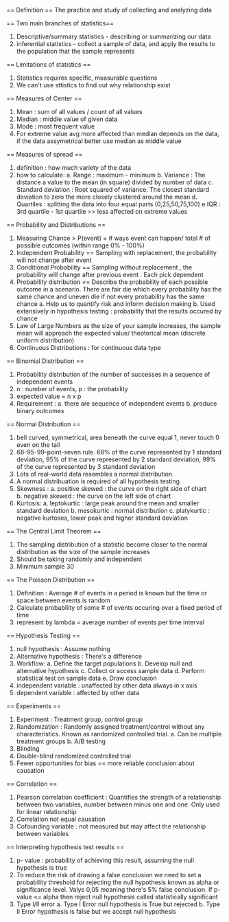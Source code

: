 == Definition == 
The practice and study of collecting and analyzing data 

== Two main branches of statistics== 
1. Descriptive/summary statistics - describing or summarizing our data 
2. inferential statistics - collect a sample of data, and apply the results to the population that the sample represents 

== Limitations of statistics == 
1. Statistics requires specific, measurable questions 
2. We can't use sttistics to find out why relationship exist 

== Measures of Center == 
1. Mean : sum of all values / count of all values
2. Median : middle value of given data 
3. Mode : most frequent value 
4. For extreme value avg more affected than median depends on the data, if the data assymetrical better use median as middle value

== Measures of spread == 
1. definition : how much variety of the data 
2. how to calculate: 
    a. Range : maximum - minimum 
    b. Variance : The distance a value to the mean (in square) divided by number of data
    c. Standard deviation : Root squared of variance. The closest standard deviation to zero the more closely clustered around the mean 
    d. Quartiles : splitting the data into four equal parts (0,25,50,75,100)
    e.IQR : 3rd quartile - 1st quartile >> less affected on extreme values 

== Probability and Distributions == 
1. Measuring Chance > P(event) = # ways event can happen/ total # of possible outcomes (within range 0% - 100%)
2. Independent Probability == Sampling with replacement, the probability will not change after event 
3. Conditional Probability == Sampling without replacement , the probability will change after previous event . Each pick dependent 
4. Probability distribution == Describe the probability of each possible outcome in a scenario. There are fair die which every probability has the same chance and uneven die if not every probability has the same chance 
    a. Help us to quantify risk and inform decision making 
    b. Used extensively in hypothesis testing : probability that the results occured by chance 
5. Law of Large Numbers as the size of your sample increases, the sample mean will approach the expected value/ theoterical mean (discrete uniform distribution)
6. Continuous Distributions : for continuous data type 

== Binomial Distribution == 
1. Probability distribution of the number of successes in a sequence of independent events 
2. n : number of events, p : the probability 
3. expected value = n x p 
4. Requirement : 
    a. there are sequence of independent events 
    b. produce binary outcomes 

== Normal Distribution == 
1. bell curved, symmetrical, area beneath the curve equal 1, never touch 0 even on the tail 
2. 68-95-99-point-seven rule. 68% of the curve represented by 1 standard deviation, 95% of the curve represented by 2 standard deviation, 99% of the curve represented by 3 standard deviation 
3. Lots of real-world data resembles a normal distribution. 
4. A normal distribuation is required of all hypothesis testing 
5. Skewness : 
    a. positive skewed : the curve on the right side of chart  
    b. negative skewed : the curve on the left side of chart 
6. Kurtosis: 
    a. leptokurtic : large peak around the mean and smaller standard deviation
    b. mesokurtic : normal distribution
    c. platykurtic : negative kurtoses, lower peak and higher standard deviation 

== The Central Limit Theorem == 
1. The sampling distribution of a statistic become closer to the normal distribution as the size of the sample increases 
2. Should be taking randomly and independent 
3. Minimum sample 30 

== The Poisson Distribution == 
1. Definition : Average # of events in a period is known but the time or space between events is random 
2. Calculate probability of some # of events occuring over a fixed period of time 
3. represent by lambda = average number of events per time interval 

== Hypothesis Testing == 
1. null hypothesis : Assume nothing 
2. Alternative hypothesis : There's a difference 
3. Workflow: 
    a. Define the target populations 
    b. Develop null and alternative hypothesis
    c. Collect or access sample data 
    d. Perform statistical test on sample data 
    e. Draw conclusion 
4. independent variable : unaffected by other data always in x axis 
5. dependent variable : affected by other data  

== Experiments ==   
1. Experiment : Treatment group, control group 
2. Randomization : Randomly assigned treatment/control without any characteristics. Known as randomized controlled trial. 
    a. Can be multiple treatment groups 
    b. A/B testing 
3. Blinding 
4. Double-blind randomized controlled trial 
5. Fewer opportunities for bias == more reliable conclusion about causation 

== Correlation == 
1. Pearson correlation coefficient : Quantifies the strength of a relationship between two variables, number between minus one and one. Only used for linear relationship 
2. Correlation not equal causation 
3. Cofounding variable : not measured but may affect the relationship between variables 

== Interpreting hypothesis test results == 
1. p- value : probability of achieving this result, assuming the null hypothesis is true 
2. To reduce the risk of drawing a false conclusion we need to set a probability threshold for rejecting the null hypothesis known as alpha or significance level. Valye 0,05 meaning there's 5% false conclusion. If p-value <= alpha then reject null hypothesis called statistically significant 
3. Type I/II error 
    a. Type I Error null hypothesis is True but rejected 
    b. Type II Error hypothesis is false but we accept null hypothesis 


